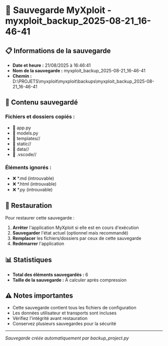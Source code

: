 # 🔄 Sauvegarde MyXploit - myxploit_backup_2025-08-21_16-46-41

## 📋 Informations de la sauvegarde

- **Date et heure :** 21/08/2025 à 16:46:41
- **Nom de la sauvegarde :** myxploit_backup_2025-08-21_16-46-41
- **Chemin :** D:\PROJETS\myxploit\myxploit\backups\myxploit_backup_2025-08-21_16-46-41

## 📁 Contenu sauvegardé

### Fichiers et dossiers copiés :
- 📄 app.py
- 📄 models.py
- 📁 templates//
- 📁 static//
- 📁 data//
- 📁 .vscode//

### Éléments ignorés :
- ❌ *.md (introuvable)
- ❌ *.html (introuvable)
- ❌ *.py (introuvable)

## 🔧 Restauration

Pour restaurer cette sauvegarde :

1. **Arrêter** l'application MyXploit si elle est en cours d'exécution
2. **Sauvegarder** l'état actuel (optionnel mais recommandé)
3. **Remplacer** les fichiers/dossiers par ceux de cette sauvegarde
4. **Redémarrer** l'application

## 📊 Statistiques

- **Total des éléments sauvegardés :** 6
- **Taille de la sauvegarde :** À calculer après compression

## ⚠️ Notes importantes

- Cette sauvegarde contient tous les fichiers de configuration
- Les données utilisateur et transports sont incluses
- Vérifiez l'intégrité avant restauration
- Conservez plusieurs sauvegardes pour la sécurité

---
*Sauvegarde créée automatiquement par backup_project.py*
